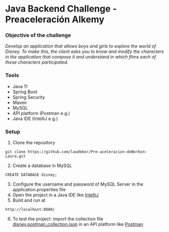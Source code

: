 # Java Backend Challenge - Preaceleración Alkemy

### Objective of the challenge 

*Develop an application that allows boys and girls to explore the world of Disney. To make this, the client asks you to know and modify the characters in the application that compose it and understand in which films each of these characters participated.*

### Tools

* Java 11
* Spring Boot
* Spring Security
* Maven 
* MySQL
* API platform (Postman e.g.)
* Java IDE (IntelliJ e.g.)

### Setup

1. Clone the repository 
```
git clone https://github.com/laudebor/Pre-aceleracion-deBorbon-Laura.git
```
2. Create a database in MySQL 
```mysql
CREATE DATABASE disney;
```
3. Configure the username and password of MySQL Server in the application.properties file
4. Open the project in a Java IDE like [IntelliJ](https://www.jetbrains.com/es-es/idea/)
5. Build and run at 
```
http://localhost:8080/
```
6. To test the project: import the collection file [disney.postman_collection.json](https://github.com/laudebor/Pre-aceleracion-deBorbon-Laura/tree/main/Postman%20collections) in an API platform like [Postman](https://www.postman.com/)
  
